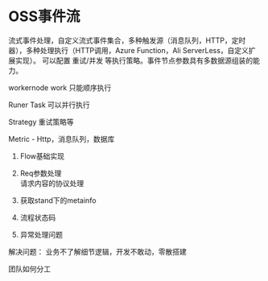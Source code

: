 # OSS事件流

流式事件处理，自定义流式事件集合，多种触发源（消息队列，HTTP，定时器），多种处理执行（HTTP调用，Azure Function，Ali ServerLess，自定义扩展实现）。
可以配置 重试/并发 等执行策略。事件节点参数具有多数据源组装的能力。


workernode
	  work   只能顺序执行

Runer
	Task  可以并行执行
	
Strategy 
	重试策略等

Metric -  Http，消息队列，数据库



1. Flow基础实现		

2. Req参数处理  
   请求内容的协议处理

4. 获取stand下的metainfo
5. 流程状态码
6. 异常处理问题




解决问题：
业务不了解细节逻辑，开发不敢动，零散搭建


团队如何分工
